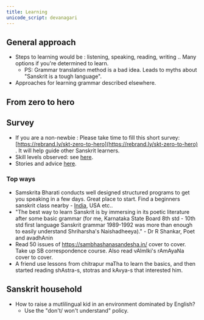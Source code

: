 ```yaml
---
title: Learning
unicode_script: devanagari
---
```


## General approach
- Steps to learning would be : listening, speaking, reading, writing .. Many options if you're determined to learn.
  - PS: Grammar translation method is a bad idea. Leads to myths about "Sanskrit is a tough language".
- Approaches for learning grammar described elsewhere.


## From zero to hero
## Survey
- If you are a non-newbie : Please take time to fill this short survey: [https://rebrand.ly/skt-zero-to-hero](https://rebrand.ly/skt-zero-to-hero) . It will help guide other Sanskrit learners.
- Skill levels observed: see [here](https://docs.google.com/spreadsheets/d/e/2PACX-1vR0nZ5Norv7J4s9iVJ1ubGlK2vRmFXpXbuzAHPkAtM9EV_NT2vzoIyMpeVgvQxXKgxHJzxE7M1h9pZH/pubhtml?gid=2131106420&single=true).
- Stories and advice [here](https://docs.google.com/spreadsheets/d/e/2PACX-1vR0nZ5Norv7J4s9iVJ1ubGlK2vRmFXpXbuzAHPkAtM9EV_NT2vzoIyMpeVgvQxXKgxHJzxE7M1h9pZH/pubhtml?gid=1505103913&single=true).

### Top ways
- Samskrita Bharati conducts well designed structured programs to get you speaking in a few days. Great place to start. Find a beginners sanskrit class nearby - [India](https://www.samskritabharati.in/state/classes_prant?samskrita_bharati=Vm10amVHUXhVblJXYkdSVVlrZG9iMVJVVGtOalJteFhWVzVPVjAxWGVGbFVWbHBQVm1zeFYxWnFVbGhXUlRWTVdWZDRTbVZzVmxsaFJuQlhZa2hDZUZaSGRHRldNVnBXVFZWV2FHVnFRVGs9), USA etc..
- "The best way to learn Sanskrit is by immersing in its poetic literature after some basic grammar (for me, Karnataka State Board 8th std - 10th std first language Sanskrit grammar 1989-1992 was more than enough to easily understand Shriharsha's Naishadheeya)." - Dr R Shankar, Poet and avadhAnin
- Read 50 issues of https://sambhashanasandesha.in/ cover to cover. Take up SB correspondence course. Also read vAlmIki's rAmAyaNa cover to cover.
- A friend use lessons from chitrapur maTha to learn the basics, and then started reading shAstra-s, stotras and kAvya-s that interested him.

## Sanskrit household
- How to raise a mutlilingual kid in an environment dominated by English?
    - Use the "don't/ won't understand" policy.
